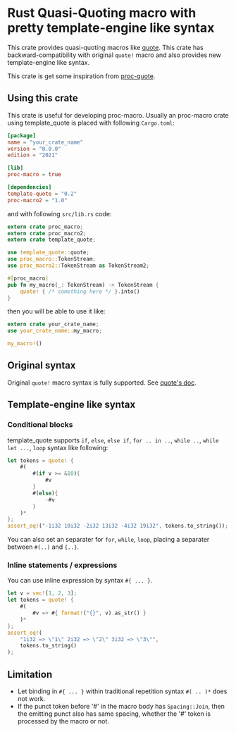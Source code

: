 # Rust Quasi-Quoting macro with pretty template-engine like syntax

This crate provides quasi-quoting macros like [quote](https://github.com/dtolnay/quote).
This crate has backward-compatibility with original `quote!` macro and also provides
new template-engine like syntax.

This crate is get some inspiration from [proc-quote](https://crates.io/crates/proc-quote).

## Using this crate

This crate is useful for developing proc-macro. Usually an proc-macro crate using template_quote is placed with following `Cargo.toml`:

```Cargo.toml
[package]
name = "your_crate_name"
version = "0.0.0"
edition = "2021"

[lib]
proc-macro = true

[dependencies]
template-quote = "0.2"
proc-macro2 = "1.0"
```

and with following `src/lib.rs` code:

```lib.rs
extern crate proc_macro;
extern crate proc_macro2;
extern crate template_quote;

use template_quote::quote;
use proc_macro::TokenStream;
use proc_macro2::TokenStream as TokenStream2;

#[proc_macro]
pub fn my_macro(_: TokenStream) -> TokenStream {
	quote! { /* something here */ }.into()
}
```

then you will be able to use it like:

```rust
extern crate your_crate_name;
use your_crate_name::my_macro;

my_macro!()
```

## Original syntax

Original `quote!` macro syntax is fully supported. See [quote's doc](https://docs.rs/quote/1.0.23/quote/).

## Template-engine like syntax

### Conditional blocks

template_quote supports `if`, `else`,  `else if`, `for .. in ..`, `while ..`, `while let ...`, `loop` syntax like following:

```rust
let tokens = quote! {
	#(
		#(if v >= &10){
			#v
		}
		#(else){
			-#v
		}
	)*
};
assert_eq!("-1i32 10i32 -2i32 13i32 -4i32 19i32", tokens.to_string());
```

You can also set an separater for `for`, `while`, `loop`, placing a separater between `#(..)` and `{..}`.

### Inline statements / expressions

You can use inline expression by syntax `#{ ... }`.

```rust
let v = vec![1, 2, 3];
let tokens = quote! {
	#(
		#v => #{ format!("{}", v).as_str() }
	)*
};
assert_eq!(
	"1i32 => \"1\" 2i32 => \"2\" 3i32 => \"3\"",
	tokens.to_string()
);
```

## Limitation

- Let binding in `#{ ... }` within traditional repetition syntax `#( .. )*` does not work.
- If the punct token before '#' in the macro body has `Spacing::Join`, then the emitting punct also has same spacing, whether the '#' token is processed by the macro or not.
